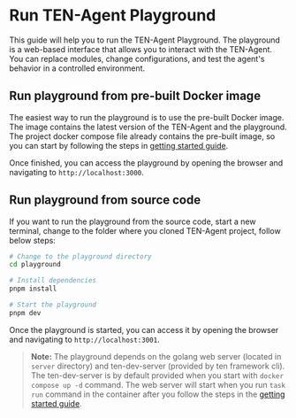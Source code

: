 # Run TEN-Agent Playground

This guide will help you to run the TEN-Agent Playground. The playground is a web-based interface that allows you to interact with the TEN-Agent. You can replace modules, change configurations, and test the agent's behavior in a controlled environment.

## Run playground from pre-built Docker image

The easiest way to run the playground is to use the pre-built Docker image. The image contains the latest version of the TEN-Agent and the playground. The project docker compose file already contains the pre-built image, so you can start by following the steps in [getting started guide](https://doc.theten.ai/ten-agent/getting_started).

Once finished, you can access the playground by opening the browser and navigating to `http://localhost:3000`.

## Run playground from source code

If you want to run the playground from the source code, start a new terminal, change to the folder where you cloned TEN-Agent project, follow below steps:

```bash
# Change to the playground directory
cd playground

# Install dependencies
pnpm install

# Start the playground
pnpm dev
```

Once the playground is started, you can access it by opening the browser and navigating to `http://localhost:3001`.

> **Note:** The playground depends on the golang web server (located in `server` directory) and ten-dev-server (provided by ten framework cli). The ten-dev-server is by default provided when you start with `docker compose up -d` command. The web server will start when you run `task run` command in the container after you follow the steps in the [getting started guide](https://doc.theten.ai/ten-agent/getting_started).
